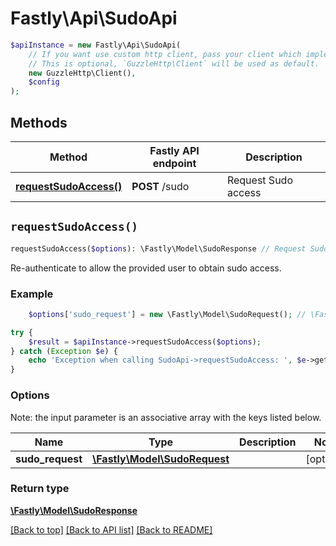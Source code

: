 # Fastly\Api\SudoApi


```php
$apiInstance = new Fastly\Api\SudoApi(
    // If you want use custom http client, pass your client which implements `GuzzleHttp\ClientInterface`.
    // This is optional, `GuzzleHttp\Client` will be used as default.
    new GuzzleHttp\Client(),
    $config
);
```

## Methods

Method | Fastly API endpoint | Description
------------- | ------------- | -------------
[**requestSudoAccess()**](SudoApi.md#requestSudoAccess) | **POST** /sudo | Request Sudo access


## `requestSudoAccess()`

```php
requestSudoAccess($options): \Fastly\Model\SudoResponse // Request Sudo access
```

Re-authenticate to allow the provided user to obtain sudo access.

### Example
```php
    $options['sudo_request'] = new \Fastly\Model\SudoRequest(); // \Fastly\Model\SudoRequest

try {
    $result = $apiInstance->requestSudoAccess($options);
} catch (Exception $e) {
    echo 'Exception when calling SudoApi->requestSudoAccess: ', $e->getMessage(), PHP_EOL;
}
```

### Options

Note: the input parameter is an associative array with the keys listed below.

Name | Type | Description  | Notes
------------- | ------------- | ------------- | -------------
**sudo_request** | [**\Fastly\Model\SudoRequest**](../Model/SudoRequest.md) |  | [optional]

### Return type

[**\Fastly\Model\SudoResponse**](../Model/SudoResponse.md)

[[Back to top]](#) [[Back to API list]](../../README.md#endpoints)
[[Back to README]](../../README.md)
